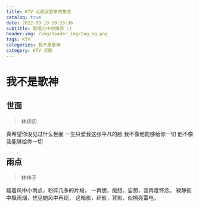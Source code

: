 ```yaml
---
title: KTV 点歌没歌单的焦虑
catalog: true
date: 2022-09-19 20:23:36
subtitle: 歌唱心中的情感 :)
header-img: /img/header_img/tag_bg.png
tags: KTV
categories: 我不是歌神 
category: KTV 点歌
---
```



# 我不是歌神

## 世面

> 林初初

真希望你没见过什么世面
一生只爱我这张平凡的脸
我不像他能够给你一切
他不像我能够给你一切


## 雨点

> 林祥子

踏着风中小雨点，粉碎几多的片段，
一再想，痴想，妄想，我再度怀念。
寂静街中飘雨烟，恍见她风中再现，
这暗影，纤影，背影，似擦亮雷电。

